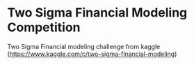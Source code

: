 # Two Sigma Financial Modeling Competition
Two Sigma Financial modeling challenge from kaggle (https://www.kaggle.com/c/two-sigma-financial-modeling)
